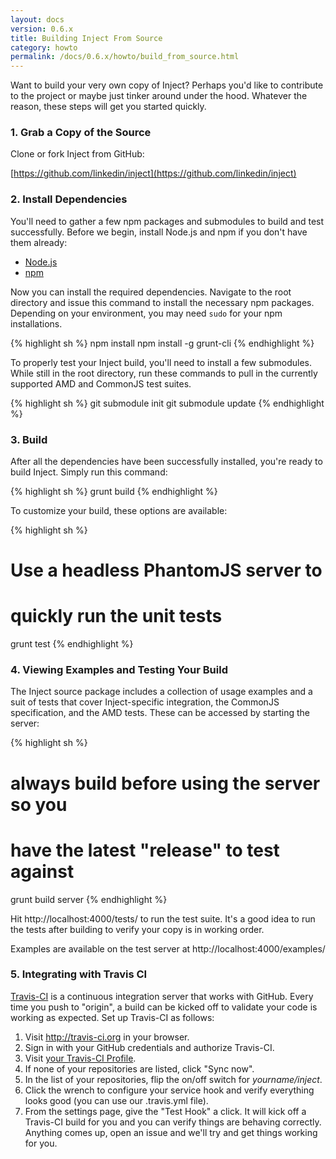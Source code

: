 ```yaml
---
layout: docs
version: 0.6.x
title: Building Inject From Source
category: howto
permalink: /docs/0.6.x/howto/build_from_source.html
---
```


Want to build your very own copy of Inject? Perhaps you'd like to contribute to the project or maybe just tinker around under the hood. Whatever the reason, these steps will get you started quickly.


### 1. Grab a Copy of the Source

Clone or fork Inject from GitHub:

[https://github.com/linkedin/inject](https://github.com/linkedin/inject)


### 2. Install Dependencies

You'll need to gather a few npm packages and submodules to build and test successfully. Before we begin, install Node.js and npm if you don't have them already:

* [Node.js](http://nodejs.org/)
* [npm](http://npmjs.org/)

Now you can install the required dependencies. Navigate to the root directory and issue this command to install the necessary npm packages. Depending on your environment, you may need `sudo` for your npm installations.

{% highlight sh %}
npm install
npm install -g grunt-cli
{% endhighlight %}

To properly test your Inject build, you'll need to install a few submodules. While still in the root directory, run these commands to pull in the currently supported AMD and CommonJS test suites.

{% highlight sh %}
git submodule init
git submodule update
{% endhighlight %}


### 3. Build

After all the dependencies have been successfully installed, you're ready to build Inject. Simply run this command:

{% highlight sh %}
grunt build
{% endhighlight %}

To customize your build, these options are available:

{% highlight sh %}
# Use a headless PhantomJS server to
# quickly run the unit tests
grunt test
{% endhighlight %}


### 4. Viewing Examples and Testing Your Build

The Inject source package includes a collection of usage examples and a suit of tests that cover Inject-specific integration, the CommonJS specification, and the AMD tests. These can be accessed by starting the server:

{% highlight sh %}
# always build before using the server so you
# have the latest "release" to test against
grunt build server
{% endhighlight %}

Hit http://localhost:4000/tests/ to run the test suite. It's a good idea to run the tests after building to verify your copy is in working order.

Examples are available on the test server at http://localhost:4000/examples/


### 5. Integrating with Travis CI

[Travis-CI](http://travis-ci.org) is a continuous integration server that works with GitHub. Every time you push to "origin", a build can be kicked off to validate your code is working as expected. Set up Travis-CI as follows:

1. Visit http://travis-ci.org in your browser.
2. Sign in with your GitHub credentials and authorize Travis-CI.
3. Visit [your Travis-CI Profile](http://travis-ci.org/profile).
4. If none of your repositories are listed, click "Sync now".
5. In the list of your repositories, flip the on/off switch for *yourname/inject*.
6. Click the wrench to configure your service hook and verify everything looks good (you can use our .travis.yml file).
7. From the settings page, give the "Test Hook" a click. It will kick off a Travis-CI build for you and you can verify things are behaving correctly. Anything comes up, open an issue and we'll try and get things working for you.